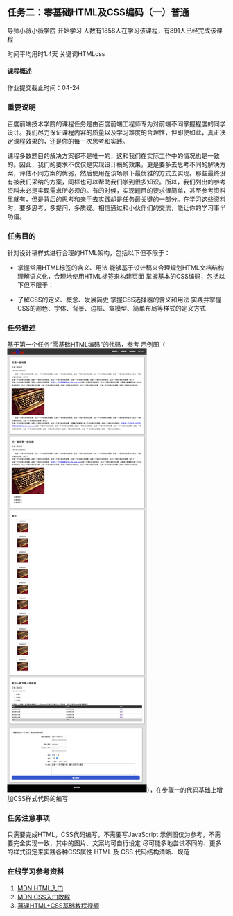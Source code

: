 ## 任务二：零基础HTML及CSS编码（一）普通
导师小薇小薇学院
开始学习
人数有1858人在学习该课程，有891人已经完成该课程

时间平均用时1.4天
关键词HTMLcss
#### 课程概述

作业提交截止时间：04-24

### 重要说明
百度前端技术学院的课程任务是由百度前端工程师专为对前端不同掌握程度的同学设计。我们尽力保证课程内容的质量以及学习难度的合理性，但即使如此，真正决定课程效果的，还是你的每一次思考和实践。

课程多数题目的解决方案都不是唯一的，这和我们在实际工作中的情况也是一致的。因此，我们的要求不仅仅是实现设计稿的效果，更是要多去思考不同的解决方案，评估不同方案的优劣，然后使用在该场景下最优雅的方式去实现。那些最终没有被我们采纳的方案，同样也可以帮助我们学到很多知识。所以，我们列出的参考资料未必是实现需求所必须的。有的时候，实现题目的要求很简单，甚至参考资料里就有，但是背后的思考和亲手去实践却是任务最关键的一部分。在学习这些资料时，要多思考，多提问，多质疑。相信通过和小伙伴们的交流，能让你的学习事半功倍。

### 任务目的
针对设计稿样式进行合理的HTML架构，包括以下但不限于：

*   掌握常用HTML标签的含义、用法
能够基于设计稿来合理规划HTML文档结构
理解语义化，合理地使用HTML标签来构建页面
掌握基本的CSS编码，包括以下但不限于：

*   了解CSS的定义、概念、发展简史
掌握CSS选择器的含义和用法
实践并掌握CSS的颜色、字体、背景、边框、盒模型、简单布局等样式的定义方式

### 任务描述
基于第一个任务“零基础HTML编码”的代码，参考 示例图（![点击查看](task_1_2_1.jpg)），在步骤一的代码基础上增加CSS样式代码的编写

### 任务注意事项
只需要完成HTML，CSS代码编写，不需要写JavaScript
示例图仅为参考，不需要完全实现一致，其中的图片、文案均可自行设定
尽可能多地尝试不同的、更多的样式设定来实践各种CSS属性
HTML 及 CSS 代码结构清晰、规范

### 在线学习参考资料
1. [MDN HTML入门](https://developer.mozilla.org/zh-CN/docs/Web/Guide/HTML/Introduction)
2. [MDN CSS入门教程](https://developer.mozilla.org/zh-CN/docs/Web/Guide/CSS/Getting_started)
3. [慕课HTML+CSS基础教程视频](http://www.imooc.com/learn/9)
